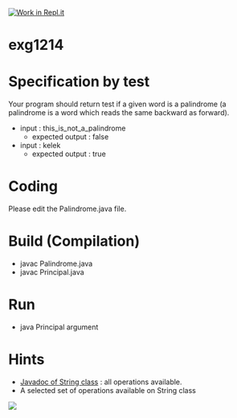 [![Work in Repl.it](https://classroom.github.com/assets/work-in-replit-14baed9a392b3a25080506f3b7b6d57f295ec2978f6f33ec97e36a161684cbe9.svg)](https://classroom.github.com/online_ide?assignment_repo_id=4491220&assignment_repo_type=AssignmentRepo)
# exg1214

# Specification by test
Your program should return test if a given word is a palindrome (a palindrome is a word which reads the same backward as forward).
* input : this_is_not_a_palindrome
  * expected output : false
* input : kelek
  * expected output : true

# Coding
Please edit the Palindrome.java file.

# Build (Compilation)
 - javac Palindrome.java
 - javac Principal.java

# Run
 - java Principal argument

# Hints
* [Javadoc of String class](https://docs.oracle.com/en/java/javase/11/docs/api/java.base/java/lang/String.html) : all operations available.
* A selected set of operations available on String class

![](https://i.imgur.com/NWjNad4.png)

